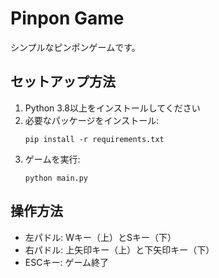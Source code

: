 # Pinpon Game

シンプルなピンポンゲームです。

## セットアップ方法

1. Python 3.8以上をインストールしてください
2. 必要なパッケージをインストール:
   ```
   pip install -r requirements.txt
   ```
3. ゲームを実行:
   ```
   python main.py
   ```

## 操作方法

- 左パドル: Wキー（上）とSキー（下）
- 右パドル: 上矢印キー（上）と下矢印キー（下）
- ESCキー: ゲーム終了 